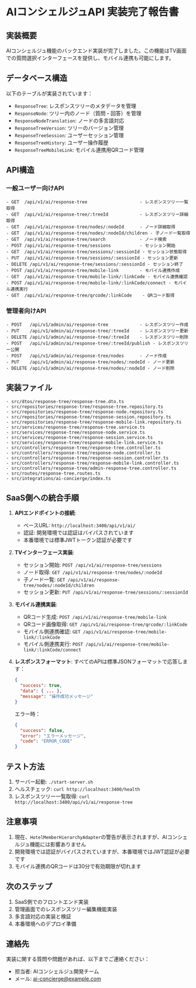 # AIコンシェルジュAPI 実装完了報告書

## 実装概要

AIコンシェルジュ機能のバックエンド実装が完了しました。この機能はTV画面での質問選択インターフェースを提供し、モバイル連携も可能にします。

## データベース構造

以下のテーブルが実装されています：

- `ResponseTree`: レスポンスツリーのメタデータを管理
- `ResponseNode`: ツリー内のノード（質問・回答）を管理
- `ResponseNodeTranslation`: ノードの多言語対応
- `ResponseTreeVersion`: ツリーのバージョン管理
- `ResponseTreeSession`: ユーザーセッション管理
- `ResponseTreeHistory`: ユーザー操作履歴
- `ResponseTreeMobileLink`: モバイル連携用QRコード管理

## API構造

### 一般ユーザー向けAPI

```
- GET  /api/v1/ai/response-tree                    - レスポンスツリー一覧取得
- GET  /api/v1/ai/response-tree/:treeId            - レスポンスツリー詳細取得
- GET  /api/v1/ai/response-tree/nodes/:nodeId      - ノード詳細取得
- GET  /api/v1/ai/response-tree/nodes/:nodeId/children - 子ノード一覧取得
- GET  /api/v1/ai/response-tree/search             - ノード検索
- POST /api/v1/ai/response-tree/sessions           - セッション開始
- GET  /api/v1/ai/response-tree/sessions/:sessionId - セッション状態取得
- PUT  /api/v1/ai/response-tree/sessions/:sessionId - セッション更新
- DELETE /api/v1/ai/response-tree/sessions/:sessionId - セッション終了
- POST /api/v1/ai/response-tree/mobile-link        - モバイル連携作成
- GET  /api/v1/ai/response-tree/mobile-link/:linkCode - モバイル連携確認
- POST /api/v1/ai/response-tree/mobile-link/:linkCode/connect - モバイル連携実行
- GET  /api/v1/ai/response-tree/qrcode/:linkCode    - QRコード取得
```

### 管理者向けAPI

```
- POST   /api/v1/admin/ai/response-tree            - レスポンスツリー作成
- PUT    /api/v1/admin/ai/response-tree/:treeId    - レスポンスツリー更新
- DELETE /api/v1/admin/ai/response-tree/:treeId    - レスポンスツリー削除
- POST   /api/v1/admin/ai/response-tree/:treeId/publish - レスポンスツリー公開
- POST   /api/v1/admin/ai/response-tree/nodes      - ノード作成
- PUT    /api/v1/admin/ai/response-tree/nodes/:nodeId - ノード更新
- DELETE /api/v1/admin/ai/response-tree/nodes/:nodeId - ノード削除
```

## 実装ファイル

```
- src/dtos/response-tree/response-tree.dto.ts
- src/repositories/response-tree/response-tree.repository.ts
- src/repositories/response-tree/response-node.repository.ts
- src/repositories/response-tree/response-session.repository.ts
- src/repositories/response-tree/response-mobile-link.repository.ts
- src/services/response-tree/response-tree.service.ts
- src/services/response-tree/response-node.service.ts
- src/services/response-tree/response-session.service.ts
- src/services/response-tree/response-mobile-link.service.ts
- src/controllers/response-tree/response-tree.controller.ts
- src/controllers/response-tree/response-node.controller.ts
- src/controllers/response-tree/response-session.controller.ts
- src/controllers/response-tree/response-mobile-link.controller.ts
- src/controllers/response-tree/admin-response-tree.controller.ts
- src/routes/response-tree.routes.ts
- src/integrations/ai-concierge/index.ts
```

## SaaS側への統合手順

1. **APIエンドポイントの接続**:
   - ベースURL: `http://localhost:3400/api/v1/ai/`
   - 認証: 開発環境では認証はバイパスされています
   - 本番環境では標準JWTトークン認証が必要です

2. **TVインターフェース実装**:
   - セッション開始: `POST /api/v1/ai/response-tree/sessions`
   - ノード取得: `GET /api/v1/ai/response-tree/nodes/:nodeId`
   - 子ノード一覧: `GET /api/v1/ai/response-tree/nodes/:nodeId/children`
   - セッション更新: `PUT /api/v1/ai/response-tree/sessions/:sessionId`

3. **モバイル連携実装**:
   - QRコード生成: `POST /api/v1/ai/response-tree/mobile-link`
   - QRコード画像取得: `GET /api/v1/ai/response-tree/qrcode/:linkCode`
   - モバイル側連携確認: `GET /api/v1/ai/response-tree/mobile-link/:linkCode`
   - モバイル側連携実行: `POST /api/v1/ai/response-tree/mobile-link/:linkCode/connect`

4. **レスポンスフォーマット**:
   すべてのAPIは標準JSONフォーマットで応答します：
   ```json
   {
     "success": true,
     "data": { ... },
     "message": "操作成功メッセージ"
   }
   ```
   エラー時：
   ```json
   {
     "success": false,
     "error": "エラーメッセージ",
     "code": "ERROR_CODE"
   }
   ```

## テスト方法

1. サーバー起動: `./start-server.sh`
2. ヘルスチェック: `curl http://localhost:3400/health`
3. レスポンスツリー一覧取得: `curl http://localhost:3400/api/v1/ai/response-tree`

## 注意事項

1. 現在、`HotelMemberHierarchyAdapter`の警告が表示されますが、AIコンシェルジュ機能には影響ありません
2. 開発環境では認証がバイパスされていますが、本番環境ではJWT認証が必要です
3. モバイル連携のQRコードは30分で有効期限が切れます

## 次のステップ

1. SaaS側でのフロントエンド実装
2. 管理画面でのレスポンスツリー編集機能実装
3. 多言語対応の実装と検証
4. 本番環境へのデプロイ準備

## 連絡先

実装に関する質問や問題があれば、以下までご連絡ください：
- 担当者: AIコンシェルジュ開発チーム
- メール: ai-concierge@example.com